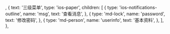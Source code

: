 ,
          {
            text: '三级菜单',
            type: 'ios-paper',
            children: [
              {
                type: 'ios-notifications-outline',
                name: 'msg',
                text: '查看消息',
              },
              {
                type: 'md-lock',
                name: 'password',
                text: '修改密码',
              },
              {
                type: 'md-person',
                name: 'userinfo',
                text: '基本资料',
              },
            ],
          },
